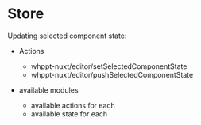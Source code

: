 # Store

Updating selected component state:
- Actions
    - whppt-nuxt/editor/setSelectedComponentState
    - whppt-nuxt/editor/pushSelectedComponentState

- available modules 
    - available actions for each
    - available state for each
